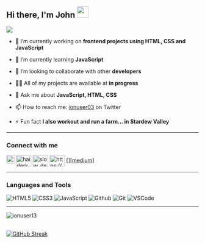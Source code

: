 <h2>Hi there, I'm John <img src="https://raw.githubusercontent.com/MartinHeinz/MartinHeinz/master/wave.gif" width="30px"></h2>

![](https://readme-typing-svg.herokuapp.com?font=Sriracha&color=A020F0&lines=I'm+a+Front+-end+Developer)


- 🔭 I’m currently working on **frontend projects using HTML, CSS and JavaScript**

- 🌱 I’m currently learning **JavaScript**

- 💞️ I’m looking to collaborate with other **developers**

- 👨‍💻 All of my projects are available at **in progress**

- 💬 Ask me about **JavaScript, HTML, CSS**

- 📫 How to reach me: [ionuser03](https://twitter.com/ionuser03) on Twitter 

- ⚡ Fun fact **I also workout and run a farm... in Stardew Valley**

---

### Connect with me

<p align="left">
<a href="https://dev.to/ionuser13" target="_blank"><img align="center" src="https://cdn.jsdelivr.net/npm/simple-icons@3.0.1/icons/dev-dot-to.svg" alt="haiderkh1" height="30" width="40" /></a>
<a href="https://twitter.com/ionuser03" target="_blank"><img align="center" src="https://raw.githubusercontent.com/rahuldkjain/github-profile-readme-generator/master/src/images/icons/Social/twitter.svg" alt="slow_developer" height="30" width="40" /></a>
<a href="https://www.linkedin.com/in/john-f-chacpi-marchena-b9a48222b/" target="_blank"><img align="center" src="https://raw.githubusercontent.com/rahuldkjain/github-profile-readme-generator/master/src/images/icons/Social/linked-in-alt.svg" alt="https://www.linkedin.com/in/haider-khan-1ab81a193/" height="30" width="40" /></a>
<a href="https://medium.com/@johnchacpi479">[<img align="left" alt="Souarvdey777 | Medium" width="22px" src="https://cdn.jsdelivr.net/npm/simple-icons@v3/icons/medium.svg" />][medium]</a>

</p>

---

### Languages and Tools

![HTML5](https://img.shields.io/badge/HTML5-E34F26?style=for-the-badge&logo=html5&logoColor=white)
![CSS3](https://img.shields.io/badge/CSS3-1572B6?style=for-the-badge&logo=css3&logoColor=white)
![JavaScript](https://img.shields.io/badge/JavaScript-F7DF1E?style=for-the-badge&logo=javascript&logoColor=black)
![Github](https://img.shields.io/badge/GitHub-100000?style=for-the-badge&logo=github&logoColor=white)
![Git](https://img.shields.io/badge/-Git-F05032?style=for-the-badge&logo=git&logoColor=white)
![VSCode](https://img.shields.io/badge/-Visual%20Studio%20Code-0078d7?style=for-the-badge&logo=visualstudiocode&logoColor=white)

---

<p><img align="left" src="https://github-readme-stats.vercel.app/api/top-langs?username=ionuser13&&show_icons=true&title_color=ffffff&icon_color=bb2acf&text_color=daf7dc&bg_color=151515" alt="ionuser13" /></p>

<br/>
<br/>

[![GitHub Streak](http://github-readme-streak-stats.herokuapp.com?user=ionuser13&theme=vision-friendly-dark)](https://git.io/streak-stats)
<!---
ionuser13/ionuser13 is a ✨ special ✨ repository because its `README.md` (this file) appears on your GitHub profile.
You can click the Preview link to take a look at your changes.
--->
